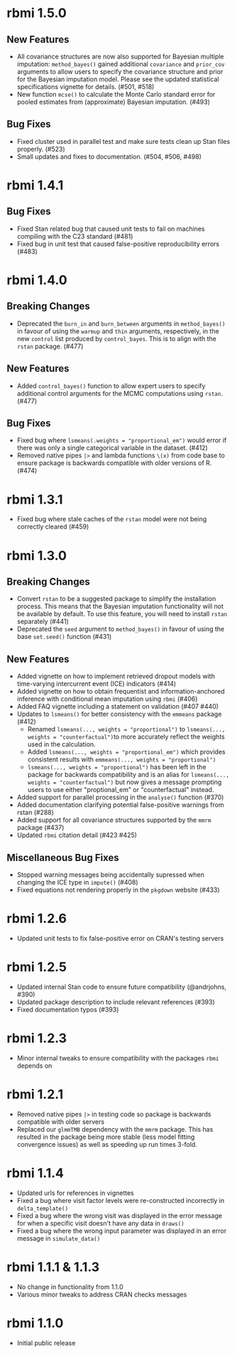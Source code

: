 # rbmi 1.5.0

## New Features

* All covariance structures are now also supported for Bayesian multiple imputation: `method_bayes()` gained additional `covariance` and `prior_cov` arguments to allow users to specify the covariance structure and prior for the Bayesian imputation model. Please see the updated statistical specifications vignette for details. (#501, #518)
* New function `mcse()` to calculate the Monte Carlo standard error for pooled estimates from (approximate) Bayesian imputation. (#493)

## Bug Fixes

* Fixed cluster used in parallel test and make sure tests clean up Stan files properly. (#523)
* Small updates and fixes to documentation. (#504, #506, #498)

# rbmi 1.4.1

## Bug Fixes

* Fixed Stan related bug that caused unit tests to fail on machines compiling with the C23 standard (#481)
* Fixed bug in unit test that caused false-positive reproducibility errors (#483)

# rbmi 1.4.0

## Breaking Changes

* Deprecated the `burn_in` and `burn_between` arguments in `method_bayes()` in favour of using the `warmup` and `thin` arguments, respectively, in the new `control` list produced by `control_bayes`. This is to align with the `rstan` package. (#477)

## New Features

* Added `control_bayes()` function to allow expert users to specify additional control arguments for the MCMC computations using `rstan`. (#477)

## Bug Fixes

* Fixed bug where `lsmeans(.weights = "proportional_em")` would error if there was only a single categorical variable in the dataset. (#412)
* Removed native pipes `|>` and lambda functions `\(x)` from code base to ensure package is backwards compatible with older versions of R. (#474)

# rbmi 1.3.1

* Fixed bug where stale caches of the `rstan` model were not being correctly cleared (#459)

# rbmi 1.3.0

## Breaking Changes

* Convert `rstan` to be a suggested package to simplify the installation process. This means that the Bayesian imputation functionality will not be available by default. To use this feature, you will need to install `rstan` separately (#441)
* Deprecated the `seed` argument to `method_bayes()` in favour of using the base `set.seed()` function (#431)

## New Features

* Added vignette on how to implement retrieved dropout models with time-varying intercurrent event (ICE) indicators (#414)
* Added vignette on how to obtain frequentist and information-anchored inference with conditional mean imputation using `rbmi` (#406)
* Added FAQ vignette including a statement on validation (#407 #440)
* Updates to `lsmeans()` for better consistency with the `emmeans` package (#412)
    * Renamed `lsmeans(..., weights = "proportional")` to `lsmeans(..., weights = "counterfactual")`to more accurately reflect the weights used in the calculation.
    * Added `lsmeans(..., weights = "proportional_em")` which provides consistent results with `emmeans(..., weights = "proportional")`
    * `lsmeans(..., weights = "proportional")` has been left in the package for backwards compatibility and is an alias for `lsmeans(..., weights = "counterfactual")` but now gives
    a message prompting users to use either "proptional_em" or "counterfactual" instead.
* Added support for parallel processing in the `analyse()` function (#370)
* Added documentation clarifying potential false-positive warnings from rstan (#288)
* Added support for all covariance structures supported by the `mmrm` package (#437)
* Updated `rbmi` citation detail (#423 #425)

## Miscellaneous Bug Fixes

* Stopped warning messages being accidentally supressed when changing the ICE type in `impute()` (#408)
* Fixed equations not rendering properly in the `pkgdown` website (#433) 

# rbmi 1.2.6

* Updated unit tests to fix false-positive error on CRAN's testing servers

# rbmi 1.2.5

* Updated internal Stan code to ensure future compatibility (@andrjohns, #390)
* Updated package description to include relevant references (#393)
* Fixed documentation typos (#393)

# rbmi 1.2.3

* Minor internal tweaks to ensure compatibility with the packages `rbmi` depends on

# rbmi 1.2.1

* Removed native pipes `|>` in testing code so package is backwards compatible with older servers
* Replaced our `glmmTMB` dependency with the `mmrm` package. This has resulted in the package being more stable (less model fitting convergence issues) as well as speeding up run times 3-fold. 

# rbmi 1.1.4

* Updated urls for references in vignettes
* Fixed a bug where visit factor levels were re-constructed incorrectly in `delta_template()`
* Fixed a bug where the wrong visit was displayed in the error message for when a specific visit doesn't have any data in `draws()`
* Fixed a bug where the wrong input parameter was displayed in an error message in `simulate_data()`
  
# rbmi 1.1.1 & 1.1.3
 
* No change in functionality from 1.1.0
* Various minor tweaks to address CRAN checks messages
  
# rbmi 1.1.0
  
* Initial public release

